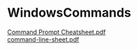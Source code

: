 # WindowsCommands

[Command Prompt Cheatsheet.pdf](https://github.com/user-attachments/files/17080711/Command.Prompt.Cheatsheet.pdf)
</br>
[command-line-sheet.pdf](https://github.com/user-attachments/files/17080731/command-line-sheet.pdf)
